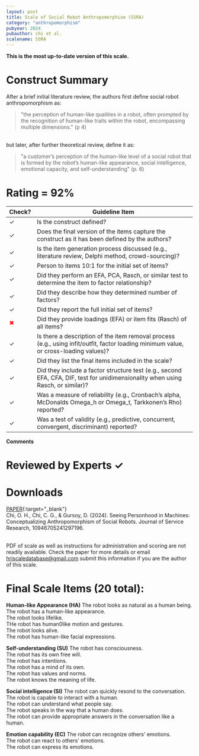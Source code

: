 ```yaml
---
layout: post
title: Scale of Social Robot Anthropomorphism (SSRA)
category: "anthropomorphism"
pubyear: 2024
pubauthor: chi et al.
scalename: SSRA
---
```


**This is the most up-to-date version of this scale.**

# Construct Summary

After a brief initial literature review, the authors first define social robot anthropomorphism as:
> "the perception of human-like qualities in a robot, often prompted by the recognition of human-like traits within the robot, encompassing multiple dimensions." (p 4)

<br> but later, after further theoretical review, define it as:

>"a customer’s perception of the human-like level of a social robot that is formed by the robot’s human-like appearance, social intelligence, emotional capacity, and self-understanding" (p. 6)


# Rating = 92% 

<table>
  <thead>
    <tr>
      <th>Check?</th>
      <th>Guideline Item</th>
    </tr>
  </thead>
  <tbody>
    <tr>
      <td>&#10003;</td>
      <td>Is the construct defined?</td>
    </tr>
    <tr>
      <td>&#10003;</td>
      <td>Does the final version of the items capture the construct as it has been defined by the authors?</td>
    </tr>
    <tr>
      <td>&#10003;</td>
      <td>Is the item generation process discussed (e.g., literature review, Delphi method, crowd-sourcing)?</td>
    </tr>
    <tr>
      <td>&#10003;</td>
      <td>Person to items 10:1 for the initial set of items?</td>
    </tr>
    <tr>
      <td>&#10003;</td>
      <td>Did they perform an EFA, PCA, Rasch, or similar test to determine the item to factor relationship?</td>
    </tr>
    <tr>
      <td>&#10003;</td>
      <td>Did they describe how they determined number of factors?</td>
    </tr>
    <tr>
      <td>&#10003;</td>
      <td>Did they report the full initial set of items?</td>
    </tr>
    <tr>
      <td style="color: red;">&#10006;</td>
      <td>Did they provide loadings (EFA) or item fits (Rasch) of all items?</td>
    </tr>
    <tr>
      <td>&#10003;</td>
      <td>Is there a description of the item removal process (e.g., using infit/outfit, factor loading minimum value, or cross-loading values)?</td>
    </tr>
    <tr>
      <td>&#10003;</td>
      <td>Did they list the final items included in the scale?</td>
    </tr>
    <tr>
      <td>&#10003;</td>
      <td>Did they include a factor structure test (e.g., second EFA, CFA, DIF, test for unidimensionality when using Rasch, or similar)?</td>
    </tr>
    <tr>
      <td>&#10003;</td>
      <td>Was a measure of reliability (e.g., Cronbach’s alpha, McDonalds Omega_h or Omega_t, Tarkkonen’s Rho) reported?</td>
    </tr>
    <tr>
      <td>&#10003;</td>
      <td>Was a test of validity (e.g., predictive, concurrent, convergent, discriminant) reported?</td>
    </tr>
  </tbody>
</table>

**Comments**


# Reviewed by Experts &#10003;

# Downloads
[PAPER](https://journals.sagepub.com/doi/full/10.1177/10946705241297196?casa_token=_he0Y3u9vbgAAAAA%3AjUBE-nkMM0I487mmIGw1Oy5cGBW1QfU7Te_sT184RZyhSqxyKBp_3prAYRQEKjU-YhQhFULjBKmK3w){:target="_blank"}
<br>Chi, O. H., Chi, C. G., & Gursoy, D. (2024). Seeing Personhood in Machines: Conceptualizing Anthropomorphism of Social Robots. Journal of Service Research, 10946705241297196.

<br>PDF of scale as well as instructions for administration and scoring are not readily available. Check the paper for more details or email hriscaledatabase@gmail.com submit this information if you are the author of this scale.

# Final Scale Items (20 total):

**Human-like Appearance (HA)**
The robot looks as natural as a human being.
<br>The robot has a human-like appearance.
<br>The robot looks lifelike.
<br>THe robot has human0like motion and gestures.
<br>The robot looks alive.
<br>The robot has human-like facial expressions.

**Self-understanding (SU)**
The robot has consciousness.
<br>The robot has its own free will.
<br>The robot has intentions.
<br>The robot has a mind of its own.
<br>The robot has values and norms.
<br>The robot knows the meaning of life.

**Social intelligence (SI)**
The robot can quickly resond to the conversation.
<br>The robot is capable to interact with a human.
<br>The robot can understand what people say.
<br>The robot speaks in the way that a human does.
<br>The robot can provide appropriate answers in the conversation like a human.

**Emotion capability (EC)**
The robot can recognize others' emotions.
<br>The robot can react to others' emotions.
<br>The robot can express its emotions.